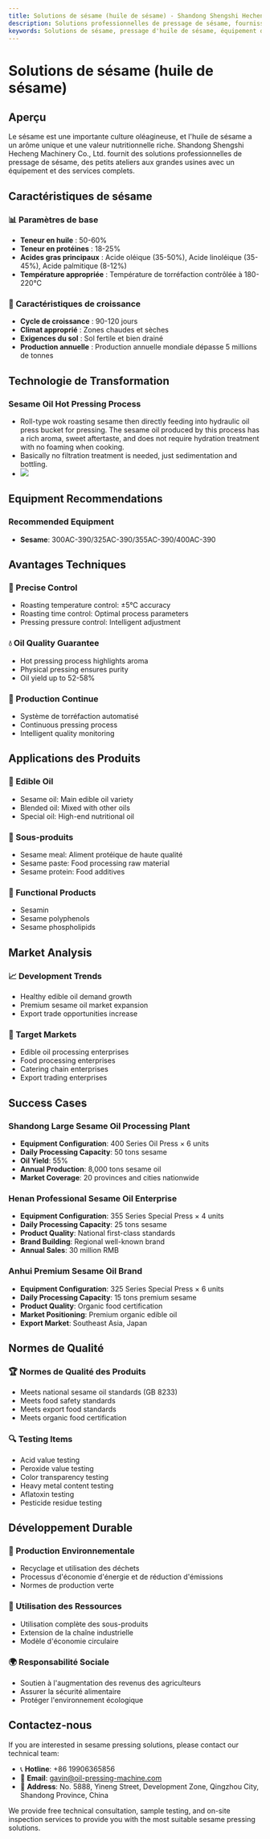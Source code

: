 ```yaml
---
title: Solutions de sésame (huile de sésame) - Shandong Shengshi Hecheng Machinery Co., Ltd.
description: Solutions professionnelles de pressage de sésame, fournissant des équipements et services techniques de transformation d'huile de sésame, teneur en huile 50-60%, utilisant le processus de pressage à chaud pour mettre en valeur l'arôme, des petits ateliers aux grandes usines avec un équipement et des services complets.
keywords: Solutions de sésame, pressage d'huile de sésame, équipement de transformation de sésame, ligne de production d'huile de sésame, processus de pressage à chaud de sésame, presse à huile de sésame, extraction d'huile de sésame, transformation de graines oléagineuses de sésame, équipement de pressage d'huile de sésame, équipement de production d'huile de sésame, usine de transformation d'huile de sésame
---
```


# Solutions de sésame (huile de sésame)

## Aperçu

Le sésame est une importante culture oléagineuse, et l'huile de sésame a un arôme unique et une valeur nutritionnelle riche. Shandong Shengshi Hecheng Machinery Co., Ltd. fournit des solutions professionnelles de pressage de sésame, des petits ateliers aux grandes usines avec un équipement et des services complets.

## Caractéristiques de sésame

### 📊 Paramètres de base
- **Teneur en huile** : 50-60%
- **Teneur en protéines** : 18-25%
- **Acides gras principaux** : Acide oléique (35-50%), Acide linoléique (35-45%), Acide palmitique (8-12%)
- **Température appropriée** : Température de torréfaction contrôlée à 180-220℃

### 🌱 Caractéristiques de croissance
- **Cycle de croissance** : 90-120 jours
- **Climat approprié** : Zones chaudes et sèches
- **Exigences du sol** : Sol fertile et bien drainé
- **Production annuelle** : Production annuelle mondiale dépasse 5 millions de tonnes

## Technologie de Transformation

### Sesame Oil Hot Pressing Process
- Roll-type wok roasting sesame then directly feeding into hydraulic oil press bucket for pressing. The sesame oil produced by this process has a rich aroma, sweet aftertaste, and does not require hydration treatment with no foaming when cooking.
- Basically no filtration treatment is needed, just sedimentation and bottling.
- ![](/images/芝麻热榨工艺.png)

## Equipment Recommendations

### Recommended Equipment
- **Sesame**: 300AC-390/325AC-390/355AC-390/400AC-390

## Avantages Techniques

### 🎯 Precise Control
- Roasting temperature control: ±5℃ accuracy
- Roasting time control: Optimal process parameters
- Pressing pressure control: Intelligent adjustment

### 💧 Oil Quality Guarantee
- Hot pressing process highlights aroma
- Physical pressing ensures purity
- Oil yield up to 52-58%

### 🔄 Production Continue
- Système de torréfaction automatisé
- Continuous pressing process
- Intelligent quality monitoring

## Applications des Produits

### 🍳 Edible Oil
- Sesame oil: Main edible oil variety
- Blended oil: Mixed with other oils
- Special oil: High-end nutritional oil

### 🥛 Sous-produits
- Sesame meal: Aliment protéique de haute qualité
- Sesame paste: Food processing raw material
- Sesame protein: Food additives

### 💊 Functional Products
- Sesamin
- Sesame polyphenols
- Sesame phospholipids

## Market Analysis

### 📈 Development Trends
- Healthy edible oil demand growth
- Premium sesame oil market expansion
- Export trade opportunities increase

### 🎯 Target Markets
- Edible oil processing enterprises
- Food processing enterprises
- Catering chain enterprises
- Export trading enterprises

## Success Cases

### Shandong Large Sesame Oil Processing Plant
- **Equipment Configuration**: 400 Series Oil Press × 6 units
- **Daily Processing Capacity**: 50 tons sesame
- **Oil Yield**: 55%
- **Annual Production**: 8,000 tons sesame oil
- **Market Coverage**: 20 provinces and cities nationwide

### Henan Professional Sesame Oil Enterprise
- **Equipment Configuration**: 355 Series Special Press × 4 units
- **Daily Processing Capacity**: 25 tons sesame
- **Product Quality**: National first-class standards
- **Brand Building**: Regional well-known brand
- **Annual Sales**: 30 million RMB

### Anhui Premium Sesame Oil Brand
- **Equipment Configuration**: 325 Series Special Press × 6 units
- **Daily Processing Capacity**: 15 tons premium sesame
- **Product Quality**: Organic food certification
- **Market Positioning**: Premium organic edible oil
- **Export Market**: Southeast Asia, Japan

## Normes de Qualité

### 🏆 Normes de Qualité des Produits
- Meets national sesame oil standards (GB 8233)
- Meets food safety standards
- Meets export food standards
- Meets organic food certification

### 🔍 Testing Items
- Acid value testing
- Peroxide value testing
- Color transparency testing
- Heavy metal content testing
- Aflatoxin testing
- Pesticide residue testing

## Développement Durable

### 🌱 Production Environnementale
- Recyclage et utilisation des déchets
- Processus d'économie d'énergie et de réduction d'émissions
- Normes de production verte

### 🔄 Utilisation des Ressources
- Utilisation complète des sous-produits
- Extension de la chaîne industrielle
- Modèle d'économie circulaire

### 🌍 Responsabilité Sociale
- Soutien à l'augmentation des revenus des agriculteurs
- Assurer la sécurité alimentaire
- Protéger l'environnement écologique

## Contactez-nous

If you are interested in sesame pressing solutions, please contact our technical team:

- 📞 **Hotline**: +86 19906365856
- 📧 **Email**: gavin@oil-pressing-machine.com
- 📍 **Address**: No. 5888, Yineng Street, Development Zone, Qingzhou City, Shandong Province, China

We provide free technical consultation, sample testing, and on-site inspection services to provide you with the most suitable sesame pressing solutions.
